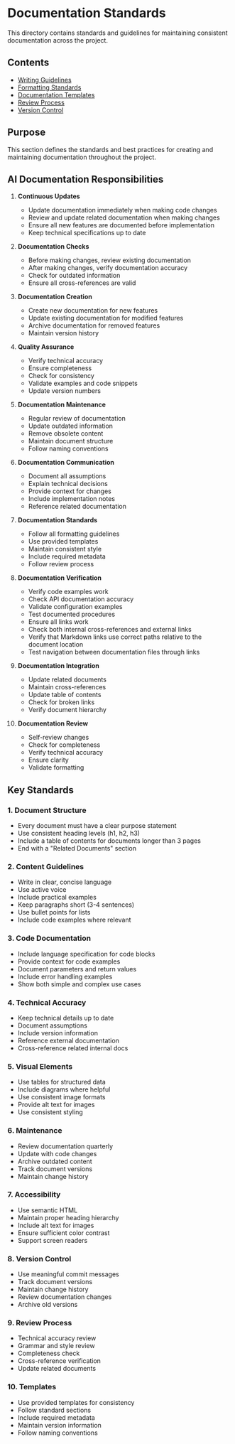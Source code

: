 # Documentation Standards

This directory contains standards and guidelines for maintaining consistent documentation across the project.

## Contents
- [Writing Guidelines](./writing-guidelines.md)
- [Formatting Standards](./formatting-standards.md)
- [Documentation Templates](./templates.md)
- [Review Process](./review-process.md)
- [Version Control](./version-control.md)

## Purpose
This section defines the standards and best practices for creating and maintaining documentation throughout the project.

## AI Documentation Responsibilities
1. **Continuous Updates**
   - Update documentation immediately when making code changes
   - Review and update related documentation when making changes
   - Ensure all new features are documented before implementation
   - Keep technical specifications up to date

2. **Documentation Checks**
   - Before making changes, review existing documentation
   - After making changes, verify documentation accuracy
   - Check for outdated information
   - Ensure all cross-references are valid

3. **Documentation Creation**
   - Create new documentation for new features
   - Update existing documentation for modified features
   - Archive documentation for removed features
   - Maintain version history

4. **Quality Assurance**
   - Verify technical accuracy
   - Ensure completeness
   - Check for consistency
   - Validate examples and code snippets
   - Update version numbers

5. **Documentation Maintenance**
   - Regular review of documentation
   - Update outdated information
   - Remove obsolete content
   - Maintain document structure
   - Follow naming conventions

6. **Documentation Communication**
   - Document all assumptions
   - Explain technical decisions
   - Provide context for changes
   - Include implementation notes
   - Reference related documentation

7. **Documentation Standards**
   - Follow all formatting guidelines
   - Use provided templates
   - Maintain consistent style
   - Include required metadata
   - Follow review process

8. **Documentation Verification**
   - Verify code examples work
   - Check API documentation accuracy
   - Validate configuration examples
   - Test documented procedures
   - Ensure all links work
   - Check both internal cross-references and external links
   - Verify that Markdown links use correct paths relative to the document location
   - Test navigation between documentation files through links

9. **Documentation Integration**
   - Update related documents
   - Maintain cross-references
   - Update table of contents
   - Check for broken links
   - Verify document hierarchy

10. **Documentation Review**
    - Self-review changes
    - Check for completeness
    - Verify technical accuracy
    - Ensure clarity
    - Validate formatting

## Key Standards

### 1. Document Structure
- Every document must have a clear purpose statement
- Use consistent heading levels (h1, h2, h3)
- Include a table of contents for documents longer than 3 pages
- End with a "Related Documents" section

### 2. Content Guidelines
- Write in clear, concise language
- Use active voice
- Include practical examples
- Keep paragraphs short (3-4 sentences)
- Use bullet points for lists
- Include code examples where relevant

### 3. Code Documentation
- Include language specification for code blocks
- Provide context for code examples
- Document parameters and return values
- Include error handling examples
- Show both simple and complex use cases

### 4. Technical Accuracy
- Keep technical details up to date
- Document assumptions
- Include version information
- Reference external documentation
- Cross-reference related internal docs

### 5. Visual Elements
- Use tables for structured data
- Include diagrams where helpful
- Use consistent image formats
- Provide alt text for images
- Use consistent styling

### 6. Maintenance
- Review documentation quarterly
- Update with code changes
- Archive outdated content
- Track document versions
- Maintain change history

### 7. Accessibility
- Use semantic HTML
- Maintain proper heading hierarchy
- Include alt text for images
- Ensure sufficient color contrast
- Support screen readers

### 8. Version Control
- Use meaningful commit messages
- Track document versions
- Maintain change history
- Review documentation changes
- Archive old versions

### 9. Review Process
- Technical accuracy review
- Grammar and style review
- Completeness check
- Cross-reference verification
- Update related documents

### 10. Templates
- Use provided templates for consistency
- Follow standard sections
- Include required metadata
- Maintain version information
- Follow naming conventions 